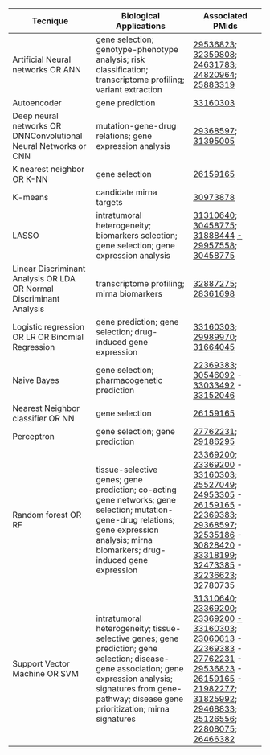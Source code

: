 <div class="tg-wrap"><table id="tg-lREGD">
<thead>
  <tr>
    <th>Tecnique</th>
    <th>Biological Applications</th>
    <th>Associated PMids</th>
  </tr>
</thead>
<tbody>
  <tr>
    <td>Artificial Neural networks OR ANN</td>
    <td>gene selection; genotype-phenotype analysis; risk classification; transcriptome profiling; variant extraction</td>
    <!--td>29536823; 32359808; 24631783; 24820964; 25883319</td-->
    <td><a href="https://pubmed.ncbi.nlm.nih.gov/29536823">29536823;</a> <a href="https://pubmed.ncbi.nlm.nih.gov/32359808">32359808;</a> <a href="https://pubmed.ncbi.nlm.nih.gov/24631783">24631783;</a> <a href="https://pubmed.ncbi.nlm.nih.gov/24820964">24820964;</a> <a href="https://pubmed.ncbi.nlm.nih.gov/25883319">25883319</a>
</td>


  </tr>
  <tr>
    <td>Autoencoder</td>
    <td>gene prediction</td>
    <!--td>33160303</td-->
  <td><a href="https://pubmed.ncbi.nlm.nih.gov/33160303">33160303</a></td>
  </tr>
  <tr>
    <td>Deep neural networks OR DNNConvolutional Neural Networks or CNN</td>
    <td>mutation-gene-drug relations; gene expression analysis</td>
    <!--td>29368597; 31395005</td-->
  <td><a href="https://pubmed.ncbi.nlm.nih.gov/29368597">29368597;</a> <a href="https://pubmed.ncbi.nlm.nih.gov/31395005">31395005</a></td>  
  </tr>
  <tr>
    <td>K nearest neighbor OR K-NN</td>
    <td>gene selection</td>
    <!--td>26159165</td-->
  <td><a href="https://pubmed.ncbi.nlm.nih.gov/26159165">26159165</a></td>
</td>
  </tr>
  <tr>
    <td>K-means</td>
    <td>candidate mirna targets</td>
    <!--td>30973878</td-->
    <td><a href="https://pubmed.ncbi.nlm.nih.gov/30973878">30973878</a></td>
  </tr>
  <tr>
    <td>LASSO</td>
    <td>intratumoral heterogeneity; biomarkers selection; gene selection; gene expression analysis</td>
    <!--td>31310640; 30458775; 31888444 - 29957558; 30458775</td-->
  <td><a href="https://pubmed.ncbi.nlm.nih.gov/31310640">31310640;</a> <a href="https://pubmed.ncbi.nlm.nih.gov/30458775">30458775;</a> <a href="https://pubmed.ncbi.nlm.nih.gov/31888444">31888444</a> <a href="https://pubmed.ncbi.nlm.nih.gov/-">-</a> <a href="https://pubmed.ncbi.nlm.nih.gov/29957558">29957558;</a> <a href="https://pubmed.ncbi.nlm.nih.gov/30458775">30458775</a></td>
  </tr>
  <tr>
    <td>Linear Discriminant Analysis OR LDA OR Normal Discriminant Analysis</td>
    <td>transcriptome profiling; mirna biomarkers</td>
    <!--td>32887275; 28361698</td-->
  <td><a href="https://pubmed.ncbi.nlm.nih.gov/32887275">32887275;</a> <a href="https://pubmed.ncbi.nlm.nih.gov/28361698">28361698</a></td>
  </tr>
  <tr>
    <td>Logistic regression OR LR OR Binomial Regression</td>
    <td>gene prediction; gene selection; drug-induced gene expression</td>
    <!--td>33160303; 29989970; 31664045</td-->
 <td><a href="https://pubmed.ncbi.nlm.nih.gov/33160303">33160303;</a> <a href="https://pubmed.ncbi.nlm.nih.gov/29989970">29989970;</a> <a href="https://pubmed.ncbi.nlm.nih.gov/31664045">31664045</a></td>
  </tr>
  <tr>
    <td>Naive Bayes</td>
    <td>gene selection; pharmacogenetic prediction</td>
    <!--td>22369383; 30546092</td-->
  <td><a href="https://pubmed.ncbi.nlm.nih.gov/22369383">22369383;</a> <a href="https://pubmed.ncbi.nlm.nih.gov/30546092">30546092</a> -
  <a href="https://pubmed.ncbi.nlm.nih.gov/33033492">33033492</a> - <a href="https://pubmed.ncbi.nlm.nih.gov/33152046">33152046</a>
  </td>
</tr>
  <tr>
    <td>Nearest Neighbor classifier OR NN</td>
    <td>gene selection</td>
    <td><a href="https://pubmed.ncbi.nlm.nih.gov/26159165">26159165</a></td>
  </tr>
  <tr>
    <td>Perceptron</td>
    <td>gene selection; gene prediction</td>
    <!--td>27762231</td-->
    <td><a href="https://pubmed.ncbi.nlm.nih.gov/27762231">27762231; </a><a href="https://pubmed.ncbi.nlm.nih.gov/29186295">29186295</a></td>
  </tr>
  <tr>
    <td>Random forest OR RF</td>
    <td>tissue-selective genes; gene prediction; co-acting gene networks; gene selection; mutation-gene-drug relations; gene expression analysis; mirna biomarkers; drug-induced gene expression</td>
    <!--td>23369200; 23369200 - 33160303; 25527049; 24953305 - 26159165 - 22369383; 29368597; 32535186 - 30828420 - 33318199; 32473385 - 32236623; 32780735</td-->
  <td><a href="https://pubmed.ncbi.nlm.nih.gov/23369200">23369200;</a> <a href="https://pubmed.ncbi.nlm.nih.gov/23369200">23369200</a> - <a href="https://pubmed.ncbi.nlm.nih.gov/33160303">33160303;</a> <a href="https://pubmed.ncbi.nlm.nih.gov/25527049">25527049;</a> <a href="https://pubmed.ncbi.nlm.nih.gov/24953305">24953305</a> - <a href="https://pubmed.ncbi.nlm.nih.gov/26159165">26159165</a> - <a href="https://pubmed.ncbi.nlm.nih.gov/22369383">22369383;</a> <a href="https://pubmed.ncbi.nlm.nih.gov/29368597">29368597;</a> <a href="https://pubmed.ncbi.nlm.nih.gov/32535186">32535186</a> - <a href="https://pubmed.ncbi.nlm.nih.gov/30828420">30828420</a> - <a href="https://pubmed.ncbi.nlm.nih.gov/33318199">33318199;</a> <a href="https://pubmed.ncbi.nlm.nih.gov/32473385">32473385</a> - <a href="https://pubmed.ncbi.nlm.nih.gov/32236623">32236623;</a> <a href="https://pubmed.ncbi.nlm.nih.gov/32780735">32780735</a>
</td>
  </tr>
  <tr>
    <td>Support Vector Machine OR SVM</td>
    <td>intratumoral heterogeneity; tissue-selective genes; gene prediction; gene selection; disease-gene association; gene expression analysis; signatures from gene-pathway; disease gene prioritization; mirna signatures</td>
    <!--td>31310640; 23369200; 23369200 - 33160303; 23060613 - 22369383 - 27762231 - 29536823 - 26159165 - 21982277; 31825992; 29468833; 25126556; 22808075; 26466382</td-->
  <td><a href="https://pubmed.ncbi.nlm.nih.gov/31310640">31310640;</a> <a href="https://pubmed.ncbi.nlm.nih.gov/23369200">23369200;</a> <a href="https://pubmed.ncbi.nlm.nih.gov/23369200">23369200</a> <a href="https://pubmed.ncbi.nlm.nih.gov/-">-</a> <a href="https://pubmed.ncbi.nlm.nih.gov/33160303">33160303;</a> <a href="https://pubmed.ncbi.nlm.nih.gov/23060613">23060613</a> - <a href="https://pubmed.ncbi.nlm.nih.gov/22369383">22369383</a> - <a href="https://pubmed.ncbi.nlm.nih.gov/27762231">27762231</a> - <a href="https://pubmed.ncbi.nlm.nih.gov/29536823">29536823</a> - <a href="https://pubmed.ncbi.nlm.nih.gov/26159165">26159165</a> - <a href="https://pubmed.ncbi.nlm.nih.gov/21982277">21982277;</a> <a href="https://pubmed.ncbi.nlm.nih.gov/31825992">31825992;</a> <a href="https://pubmed.ncbi.nlm.nih.gov/29468833">29468833;</a> <a href="https://pubmed.ncbi.nlm.nih.gov/25126556">25126556;</a> <a href="https://pubmed.ncbi.nlm.nih.gov/22808075">22808075;</a> <a href="https://pubmed.ncbi.nlm.nih.gov/26466382">26466382</a>
</td>
  </tr>
</tbody>
</table></div>
